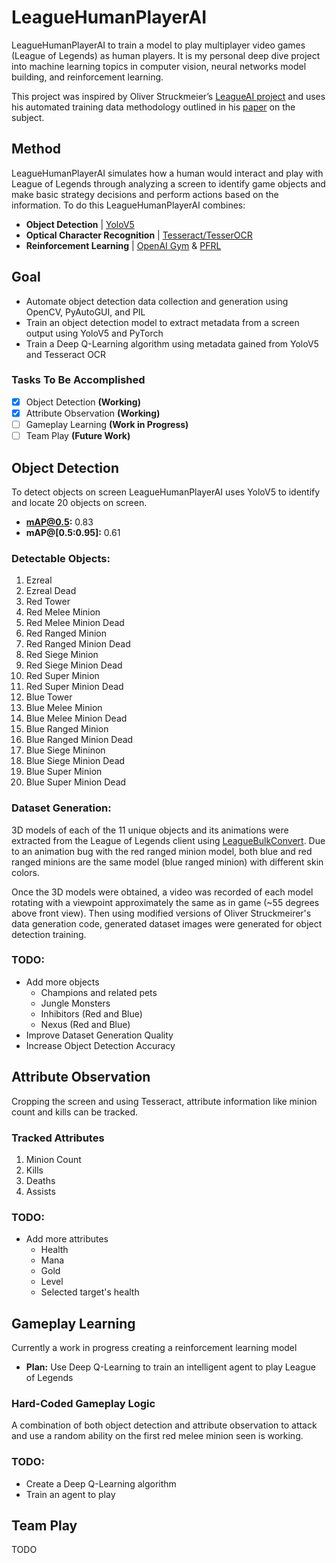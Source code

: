 # LeagueHumanPlayerAI
LeagueHumanPlayerAI to train a model to play multiplayer video games (League of Legends) as human players. It is my personal deep dive project into machine learning topics in computer vision, neural networks model building, and reinforcement learning.  

This project was inspired by Oliver Struckmeier’s [LeagueAI project](https://github.com/Oleffa/LeagueAI) and uses his automated training data methodology outlined in his [paper](https://arxiv.org/pdf/1905.13546.pdf) on the subject.

## Method
LeagueHumanPlayerAI simulates how a human would interact and play with League of Legends through analyzing a screen to identify game objects and make basic strategy decisions and perform actions based on the information. To do this LeagueHumanPlayerAI combines:
- **Object Detection** | [YoloV5](https://github.com/ultralytics/yolov5)
- **Optical Character Recognition** | [Tesseract/TesserOCR](https://github.com/sirfz/tesserocr)
- **Reinforcement Learning** | [OpenAI Gym](https://github.com/openai/gym) & [PFRL](https://github.com/pfnet/pfrl)

## Goal
* Automate object detection data collection and generation using OpenCV, PyAutoGUI, and PIL
* Train an object detection model to extract metadata from a screen output using YoloV5 and PyTorch
* Train a Deep Q-Learning algorithm using metadata gained from YoloV5 and Tesseract OCR

### Tasks To Be Accomplished
- [x] Object Detection **(Working)**
- [x] Attribute Observation **(Working)**
- [ ] Gameplay Learning **(Work in Progress)**
- [ ] Team Play **(Future Work)**

## Object Detection
To detect objects on screen LeagueHumanPlayerAI uses YoloV5 to identify and locate 20 objects on screen.
- **mAP@0.5:** 0.83
- **mAP@[0.5:0.95]:** 0.61

### Detectable Objects:
1. Ezreal
2. Ezreal Dead
3. Red Tower
4. Red Melee Minion
5. Red Melee Minion Dead
6. Red Ranged Minion
7. Red Ranged Minion Dead
8. Red Siege Minion
9. Red Siege Minion Dead
10. Red Super Minion
11. Red Super Minion Dead
12. Blue Tower
13. Blue Melee Minion
14. Blue Melee Minion Dead
15. Blue Ranged Minion
16. Blue Ranged Minion Dead
17. Blue Siege Mininon
18. Blue Siege Minion Dead
19. Blue Super Minion
20. Blue Super Minion Dead

### Dataset Generation:
3D models of each of the 11 unique objects and its animations were extracted from the League of Legends client using [LeagueBulkConvert](https://github.com/Jochem-W/LeagueBulkConvert). Due to an animation bug with the red ranged minion model, both blue and red ranged minions are the same model (blue ranged minion) with different skin colors. 

Once the 3D models were obtained, a video was recorded of each model rotating with a viewpoint approximately the same as in game (~55 degrees above front view). Then using modified versions of Oliver Struckmeirer's data generation code, generated dataset images were generated for object detection training.
### TODO:
- Add more objects
  - Champions and related pets
  - Jungle Monsters
  - Inhibitors (Red and Blue)
  - Nexus (Red and Blue)
- Improve Dataset Generation Quality
- Increase Object Detection Accuracy

## Attribute Observation
Cropping the screen and using Tesseract, attribute information like minion count and kills can be tracked.

### Tracked Attributes
1. Minion Count
2. Kills
3. Deaths
4. Assists

### TODO:
- Add more attributes
  - Health
  - Mana
  - Gold
  - Level
  - Selected target's health

## Gameplay Learning
Currently a work in progress creating a reinforcement learning model
- **Plan:** Use Deep Q-Learning to train an intelligent agent to play League of Legends

### Hard-Coded Gameplay Logic
A combination of both object detection and attribute observation to attack and use a random ability on the first red melee minion seen is working.

### TODO:
- Create a Deep Q-Learning algorithm
- Train an agent to play

## Team Play
TODO
